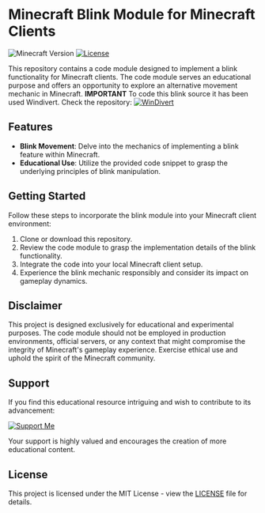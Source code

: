 # Minecraft Blink Module for Minecraft Clients

![Minecraft Version](https://img.shields.io/badge/Any-green)
[![License](https://img.shields.io/badge/License-MIT-blue.svg)](LICENSE)

This repository contains a code module designed to implement a blink functionality for Minecraft clients. The code module serves an educational purpose and offers an opportunity to explore an alternative movement mechanic in Minecraft.
**IMPORTANT** To code this blink source it has been used Windivert. Check the repository:      [![WinDivert](https://img.shields.io/badge/Windivert-purple)](https://github.com/basil00/Divert)

## Features

- **Blink Movement**: Delve into the mechanics of implementing a blink feature within Minecraft.
- **Educational Use**: Utilize the provided code snippet to grasp the underlying principles of blink manipulation.

## Getting Started

Follow these steps to incorporate the blink module into your Minecraft client environment:

1. Clone or download this repository.
2. Review the code module to grasp the implementation details of the blink functionality.
3. Integrate the code into your local Minecraft client setup.
4. Experience the blink mechanic responsibly and consider its impact on gameplay dynamics.

## Disclaimer

This project is designed exclusively for educational and experimental purposes. The code module should not be employed in production environments, official servers, or any context that might compromise the integrity of Minecraft's gameplay experience. Exercise ethical use and uphold the spirit of the Minecraft community.

## Support

If you find this educational resource intriguing and wish to contribute to its advancement:

[![Support Me](https://img.shields.io/badge/Support%20Me-Donate-green.svg)](https://streamelements.com/disabler/tip)

Your support is highly valued and encourages the creation of more educational content.

## License

This project is licensed under the MIT License - view the [LICENSE](LICENSE) file for details.
